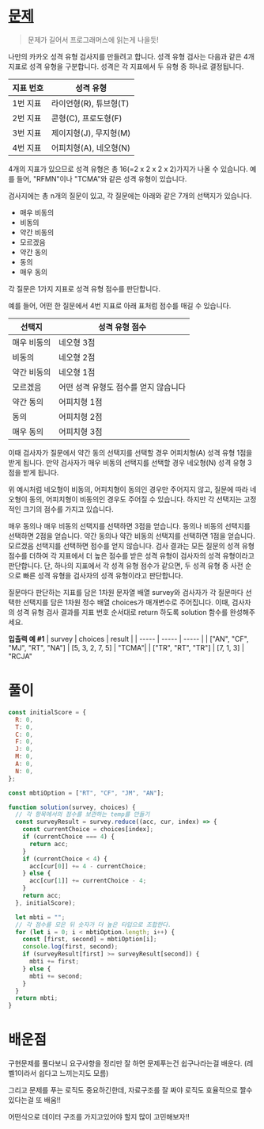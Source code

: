 # [문제](https://school.programmers.co.kr/learn/courses/30/lessons/118666)

> 문제가 길어서 프로그래머스에 읽는게 나을듯!

나만의 카카오 성격 유형 검사지를 만들려고 합니다.
성격 유형 검사는 다음과 같은 4개 지표로 성격 유형을 구분합니다. 성격은 각 지표에서 두 유형 중 하나로 결정됩니다.

| 지표 번호 | 성격 유형              |
| --------- | ---------------------- |
| 1번 지표  | 라이언형(R), 튜브형(T) |
| 2번 지표  | 콘형(C), 프로도형(F)   |
| 3번 지표  | 제이지형(J), 무지형(M) |
| 4번 지표  | 어피치형(A), 네오형(N) |

4개의 지표가 있으므로 성격 유형은 총 16(=2 x 2 x 2 x 2)가지가 나올 수 있습니다. 예를 들어, "RFMN"이나 "TCMA"와 같은 성격 유형이 있습니다.

검사지에는 총 n개의 질문이 있고, 각 질문에는 아래와 같은 7개의 선택지가 있습니다.

- 매우 비동의
- 비동의
- 약간 비동의
- 모르겠음
- 약간 동의
- 동의
- 매우 동의

각 질문은 1가지 지표로 성격 유형 점수를 판단합니다.

예를 들어, 어떤 한 질문에서 4번 지표로 아래 표처럼 점수를 매길 수 있습니다.

| 선택지      | 성격 유형 점수                        |
| ----------- | ------------------------------------- |
| 매우 비동의 | 네오형 3점                            |
| 비동의      | 네오형 2점                            |
| 약간 비동의 | 네오형 1점                            |
| 모르겠음    | 어떤 성격 유형도 점수를 얻지 않습니다 |
| 약간 동의   | 어피치형 1점                          |
| 동의        | 어피치형 2점                          |
| 매우 동의   | 어피치형 3점                          |

이때 검사자가 질문에서 약간 동의 선택지를 선택할 경우 어피치형(A) 성격 유형 1점을 받게 됩니다. 만약 검사자가 매우 비동의 선택지를 선택할 경우 네오형(N) 성격 유형 3점을 받게 됩니다.

위 예시처럼 네오형이 비동의, 어피치형이 동의인 경우만 주어지지 않고, 질문에 따라 네오형이 동의, 어피치형이 비동의인 경우도 주어질 수 있습니다.
하지만 각 선택지는 고정적인 크기의 점수를 가지고 있습니다.

매우 동의나 매우 비동의 선택지를 선택하면 3점을 얻습니다.
동의나 비동의 선택지를 선택하면 2점을 얻습니다.
약간 동의나 약간 비동의 선택지를 선택하면 1점을 얻습니다.
모르겠음 선택지를 선택하면 점수를 얻지 않습니다.
검사 결과는 모든 질문의 성격 유형 점수를 더하여 각 지표에서 더 높은 점수를 받은 성격 유형이 검사자의 성격 유형이라고 판단합니다. 단, 하나의 지표에서 각 성격 유형 점수가 같으면, 두 성격 유형 중 사전 순으로 빠른 성격 유형을 검사자의 성격 유형이라고 판단합니다.

질문마다 판단하는 지표를 담은 1차원 문자열 배열 survey와 검사자가 각 질문마다 선택한 선택지를 담은 1차원 정수 배열 choices가 매개변수로 주어집니다. 이때, 검사자의 성격 유형 검사 결과를 지표 번호 순서대로 return 하도록 solution 함수를 완성해주세요.

**입출력 예 #1**
| survey | choices | result |
| ----- | ----- | ----- |
| ["AN", "CF", "MJ", "RT", "NA"] | [5, 3, 2, 7, 5] | "TCMA"|
| ["TR", "RT", "TR"] | [7, 1, 3] | "RCJA"

# 풀이

```javascript
const initialScore = {
  R: 0,
  T: 0,
  C: 0,
  F: 0,
  J: 0,
  M: 0,
  A: 0,
  N: 0,
};

const mbtiOption = ["RT", "CF", "JM", "AN"];

function solution(survey, choices) {
  // 각 항목에서의 점수를 보관하는 temp를 만들기
  const surveyResult = survey.reduce((acc, cur, index) => {
    const currentChoice = choices[index];
    if (currentChoice === 4) {
      return acc;
    }
    if (currentChoice < 4) {
      acc[cur[0]] += 4 - currentChoice;
    } else {
      acc[cur[1]] += currentChoice - 4;
    }
    return acc;
  }, initialScore);

  let mbti = "";
  // 각 점수를 모은 뒤 숫자가 더 높은 타입으로 조합한다.
  for (let i = 0; i < mbtiOption.length; i++) {
    const [first, second] = mbtiOption[i];
    console.log(first, second);
    if (surveyResult[first] >= surveyResult[second]) {
      mbti += first;
    } else {
      mbti += second;
    }
  }
  return mbti;
}
```

# 배운점

구현문제를 풀다보니 요구사항을 정리만 잘 하면 문제푸는건 쉽구나라는걸 배운다. (레벨1이라서 쉽다고 느끼는지도 모름)

그리고 문제를 푸는 로직도 중요하긴한데, 자료구조를 잘 짜야 로직도 효율적으로 짤수있다는걸 또 배움!!

어떤식으로 데이터 구조를 가지고있어야 할지 많이 고민해보자!!

